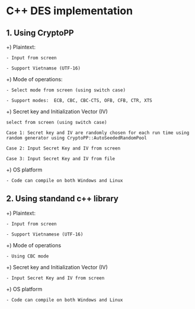 # C++ DES implementation

## 1. Using CryptoPP
+) Plaintext: 

    - Input from screen
    
    - Support Vietnamse (UTF-16)
+) Mode of operations:

    - Select mode from screen (using switch case)
  
    - Support modes:  ECB, CBC, CBC-CTS, OFB, CFB, CTR, XTS

+) Secret key and Initialization Vector (IV)

    select from screen (using switch case)

    Case 1: Secret key and IV are randomly chosen for each run time using random generator using CryptoPP::AutoSeededRandomPool

    Case 2: Input Secret Key and IV from screen

    Case 3: Input Secret Key and IV from file

+) OS platform

    - Code can compile on both Windows and Linux

## 2. Using standand c++ library

+) Plaintext: 

    - Input from screen

    - Support Vietnamese (UTF-16)

+) Mode of operations

    - Using CBC mode

+) Secret key and Initialization Vector (IV)

    - Input Secret Key and IV from screen

+) OS platform

    - Code can compile on both Windows and Linux
